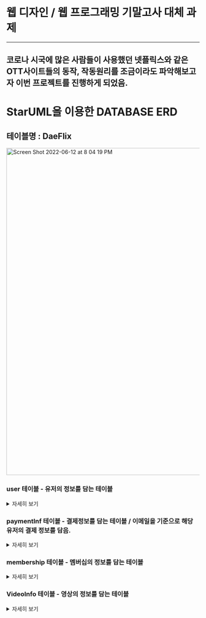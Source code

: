 # 웹 디자인 / 웹 프로그래밍 기말고사 대체 과제
---
## 코로나 시국에 많은 사람들이 사용했던 넷플릭스와 같은 OTT사이트들의 동작, 작동원리를 조금이라도 파악해보고자 이번 프로젝트를 진행하게 되었음.


# StarUML을 이용한 DATABASE ERD
## 테이블명 : DaeFlix
<img width="853" alt="Screen Shot 2022-06-12 at 8 04 19 PM" src="https://user-images.githubusercontent.com/90144041/173230114-be20a5f2-291f-41a7-8068-f61822c6c7a1.png">

### user 테이블 - 유저의 정보를 담는 테이블
<details><summary>자세히 보기</summary>
  
- email (PrimaryKey) - 유저의 이메일
  
- membership - 유저가 가입한 멤버십의 종류 ex) 베이직, 스탠다드, 프리미엄
  
- nickName - 유저의 닉네임
  
- password - 유저의 비밀번호
  
- phoneNum - 유저의 휴대전화 번호 
  
</details>

### paymentInf 테이블 - 결제정보를 담는 테이블 / 이메일을 기준으로 해당 유저의 결제 정보를 담음.
<details><summary>자세히 보기</summary>
  
- email (PrimaryKey) - 유저의 이메일
  
- cardNum - 카드번호
  
- name - 이름
  
- dateOfBirth - 생일
  
</details>

### membership 테이블 - 멤버십의 정보를 담는 테이블
<details><summary>자세히 보기</summary>
  
- membershipName (PrimaryKey) - 멤버십의 이름 ex) 베이직
  
- monthlyFee - 월별 요금 ex) 9,500원 
  
- quality - 영상의 질 ex) 좋음.
  
- displayResolution - 영상의 해상도 ex) 4K+HDR
  
- devices - 사용가능한 기기의 개수
  
</details>

### VideoInfo 테이블 - 영상의 정보를 담는 테이블
<details><summary>자세히 보기</summary>
  
- title (PrimaryKey) - 영상의 제목
  
- genre - 영상의 장르
  
- time - 영상의 상영시간
  
- actors - 영상에 나오는 배우들
  
- openingDate - 개봉일자

- summary - 줄거리
  
- video - 영상의 소스코드(유튜브 예고편 영상의 Id)
  
- preview - 미리보기 (네이버 영화에 있는 포스터 이미지의 주소)
  
</details>
